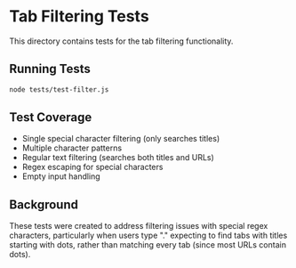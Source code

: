 # Tab Filtering Tests

This directory contains tests for the tab filtering functionality.

## Running Tests

```bash
node tests/test-filter.js
```

## Test Coverage

- Single special character filtering (only searches titles)
- Multiple character patterns  
- Regular text filtering (searches both titles and URLs)
- Regex escaping for special characters
- Empty input handling

## Background

These tests were created to address filtering issues with special regex characters, particularly when users type "." expecting to find tabs with titles starting with dots, rather than matching every tab (since most URLs contain dots).